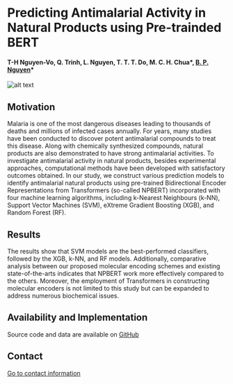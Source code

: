 # Predicting Antimalarial Activity in Natural Products using Pre-trainded BERT

#### T-H Nguyen-Vo, Q. Trinh, L. Nguyen, T. T. T. Do, M. C. H. Chua*, [B. P. Nguyen](https://homepages.ecs.vuw.ac.nz/~nguyenb5/about.html)*


![alt text](https://github.com/mldlproject/2021-NPBERT-Antimalaria/blob/main/NPBERT_abs.svg)


## Motivation
Malaria is one of the most dangerous diseases leading to thousands of deaths and millions of infected cases annually. 
For years, many studies have been conducted to discover potent antimalarial compounds to treat this disease. Along with 
chemically synthesized compounds, natural products are also demonstrated to have strong antimalarial activities. To investigate 
antimalarial activity in natural products, besides experimental approaches,  computational methods have been developed 
with satisfactory outcomes obtained. In our study, we construct various prediction models to identify antimalarial natural products 
using pre-trained Bidirectional Encoder Representations from Transformers (so-called NPBERT) incorporated with four machine learning 
algorithms, including k-Nearest Neighbours (k-NN), Support Vector Machines (SVM), eXtreme Gradient Boosting (XGB), and Random Forest 
(RF). 

## Results
The results show that SVM models are the best-performed classifiers, followed by the XGB, k-NN, and RF models. Additionally, 
comparative analysis between our proposed molecular encoding schemes and existing state-of-the-arts indicates that NPBERT work more 
effectively compared to the others.  Moreover, the employment of Transformers in constructing molecular encoders is not limited to 
this study but can be expanded to address numerous biochemical issues.

## Availability and Implementation
Source code and data are available on [GitHub](https://github.com/mldlproject/2021-NPBERT-Antimalaria)

## Contact 
[Go to contact information](https://homepages.ecs.vuw.ac.nz/~nguyenb5/contact.html)
